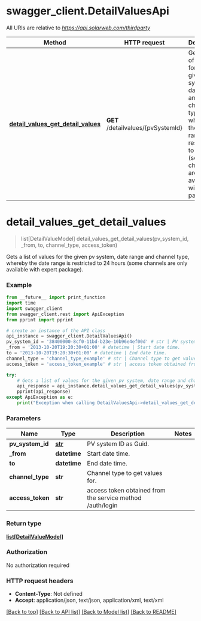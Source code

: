 # swagger_client.DetailValuesApi

All URIs are relative to *https://api.solarweb.com/thirdparty*

Method | HTTP request | Description
------------- | ------------- | -------------
[**detail_values_get_detail_values**](DetailValuesApi.md#detail_values_get_detail_values) | **GET** /detailvalues/{pvSystemId} | Gets a list of values for the given pv system, date range and channel type, whereby the date range is restricted to 24 hours   (some channels are only available with expert package).

# **detail_values_get_detail_values**
> list[DetailValueModel] detail_values_get_detail_values(pv_system_id, _from, to, channel_type, access_token)

Gets a list of values for the given pv system, date range and channel type, whereby the date range is restricted to 24 hours   (some channels are only available with expert package).

### Example
```python
from __future__ import print_function
import time
import swagger_client
from swagger_client.rest import ApiException
from pprint import pprint

# create an instance of the API class
api_instance = swagger_client.DetailValuesApi()
pv_system_id = '38400000-8cf0-11bd-b23e-10b96e4ef00d' # str | PV system ID as Guid.
_from = '2013-10-20T19:20:30+01:00' # datetime | Start date time.
to = '2013-10-20T19:20:30+01:00' # datetime | End date time.
channel_type = 'channel_type_example' # str | Channel type to get values for.
access_token = 'access_token_example' # str | access token obtained from the service method /auth/login

try:
    # Gets a list of values for the given pv system, date range and channel type, whereby the date range is restricted to 24 hours   (some channels are only available with expert package).
    api_response = api_instance.detail_values_get_detail_values(pv_system_id, _from, to, channel_type, access_token)
    pprint(api_response)
except ApiException as e:
    print("Exception when calling DetailValuesApi->detail_values_get_detail_values: %s\n" % e)
```

### Parameters

Name | Type | Description  | Notes
------------- | ------------- | ------------- | -------------
 **pv_system_id** | [**str**](.md)| PV system ID as Guid. | 
 **_from** | **datetime**| Start date time. | 
 **to** | **datetime**| End date time. | 
 **channel_type** | **str**| Channel type to get values for. | 
 **access_token** | **str**| access token obtained from the service method /auth/login | 

### Return type

[**list[DetailValueModel]**](DetailValueModel.md)

### Authorization

No authorization required

### HTTP request headers

 - **Content-Type**: Not defined
 - **Accept**: application/json, text/json, application/xml, text/xml

[[Back to top]](#) [[Back to API list]](../README.md#documentation-for-api-endpoints) [[Back to Model list]](../README.md#documentation-for-models) [[Back to README]](../README.md)

